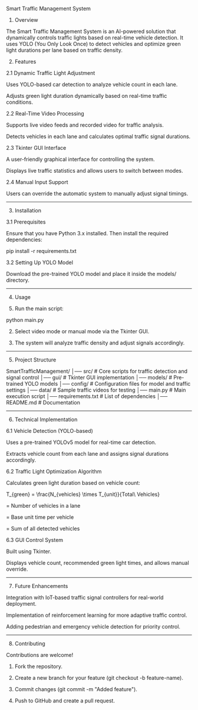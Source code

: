 Smart Traffic Management System

1. Overview

The Smart Traffic Management System is an AI-powered solution that dynamically controls traffic lights based on real-time vehicle detection. It uses YOLO (You Only Look Once) to detect vehicles and optimize green light durations per lane based on traffic density.

2. Features

2.1 Dynamic Traffic Light Adjustment

Uses YOLO-based car detection to analyze vehicle count in each lane.

Adjusts green light duration dynamically based on real-time traffic conditions.


2.2 Real-Time Video Processing

Supports live video feeds and recorded video for traffic analysis.

Detects vehicles in each lane and calculates optimal traffic signal durations.


2.3 Tkinter GUI Interface

A user-friendly graphical interface for controlling the system.

Displays live traffic statistics and allows users to switch between modes.


2.4 Manual Input Support

Users can override the automatic system to manually adjust signal timings.



---

3. Installation

3.1 Prerequisites

Ensure that you have Python 3.x installed. Then install the required dependencies:

pip install -r requirements.txt

3.2 Setting Up YOLO Model

Download the pre-trained YOLO model and place it inside the models/ directory.


---

4. Usage

1. Run the main script:

python main.py


2. Select video mode or manual mode via the Tkinter GUI.


3. The system will analyze traffic density and adjust signals accordingly.




---

5. Project Structure

SmartTrafficManagement/
│── src/                # Core scripts for traffic detection and signal control
│── gui/                # Tkinter GUI implementation
│── models/             # Pre-trained YOLO models
│── config/             # Configuration files for model and traffic settings
│── data/               # Sample traffic videos for testing
│── main.py             # Main execution script
│── requirements.txt    # List of dependencies
│── README.md           # Documentation


---

6. Technical Implementation

6.1 Vehicle Detection (YOLO-based)

Uses a pre-trained YOLOv5 model for real-time car detection.

Extracts vehicle count from each lane and assigns signal durations accordingly.


6.2 Traffic Light Optimization Algorithm

Calculates green light duration based on vehicle count:


T_{green} = \frac{N_{vehicles} \times T_{unit}}{Total\ Vehicles}

 = Number of vehicles in a lane

 = Base unit time per vehicle

 = Sum of all detected vehicles


6.3 GUI Control System

Built using Tkinter.

Displays vehicle count, recommended green light times, and allows manual override.



---

7. Future Enhancements

Integration with IoT-based traffic signal controllers for real-world deployment.

Implementation of reinforcement learning for more adaptive traffic control.

Adding pedestrian and emergency vehicle detection for priority control.



---

8. Contributing

Contributions are welcome!

1. Fork the repository.


2. Create a new branch for your feature (git checkout -b feature-name).


3. Commit changes (git commit -m "Added feature").


4. Push to GitHub and create a pull request.
